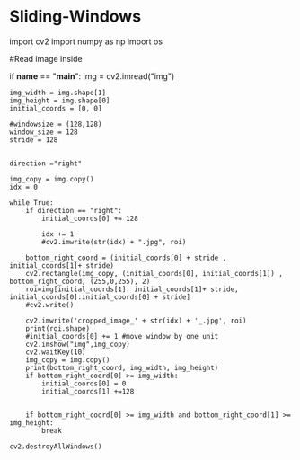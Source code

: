 # Sliding-Windows

import cv2
import numpy as np
import os


#Read image inside


if __name__ == "__main__":
    img = cv2.imread("img")
    
    img_width = img.shape[1]
    img_height = img.shape[0]
    initial_coords = [0, 0]
    
    #windowsize = (128,128)
    window_size = 128
    stride = 128
    
    
    direction ="right"
    
    img_copy = img.copy()
    idx = 0

    while True:
        if direction == "right":
            initial_coords[0] += 128
            
            idx += 1
            #cv2.imwrite(str(idx) + ".jpg", roi)
            
        bottom_right_coord = (initial_coords[0] + stride , initial_coords[1]+ stride)
        cv2.rectangle(img_copy, (initial_coords[0], initial_coords[1]) , bottom_right_coord, (255,0,255), 2)
        roi=img[initial_coords[1]: initial_coords[1]+ stride, initial_coords[0]:initial_coords[0] + stride]
        #cv2.write()
        
        cv2.imwrite('cropped_image_' + str(idx) + '_.jpg', roi)
        print(roi.shape)
        #initial_coords[0] += 1 #move window by one unit
        cv2.imshow("img",img_copy)
        cv2.waitKey(10)
        img_copy = img.copy()
        print(bottom_right_coord, img_width, img_height)
        if bottom_right_coord[0] >= img_width:
            initial_coords[0] = 0
            initial_coords[1] +=128
            
            
        if bottom_right_coord[0] >= img_width and bottom_right_coord[1] >= img_height:
            break
            
    cv2.destroyAllWindows()
